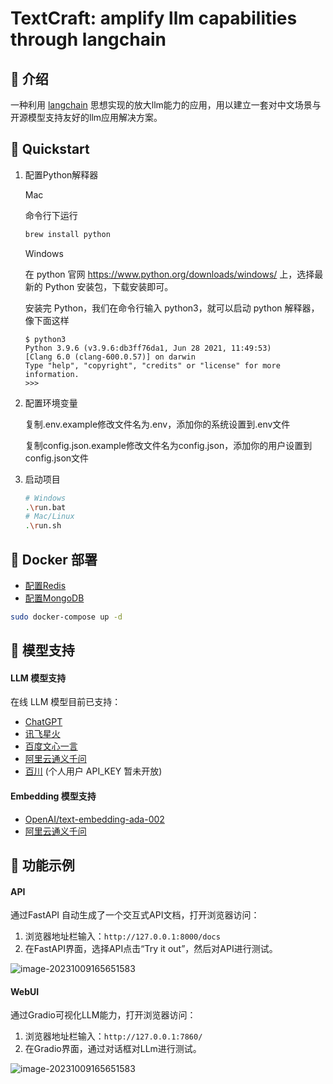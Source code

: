 # TextCraft: amplify llm capabilities through langchain

## 🦖 介绍

 一种利用 [langchain](https://github.com/hwchase17/langchain) 思想实现的放大llm能力的应用，用以建立一套对中文场景与开源模型支持友好的llm应用解决方案。

## 🌟 Quickstart

1. 配置Python解释器

   Mac

   命令行下运行

   ```bash
   brew install python
   ```

   Windows

   在 python 官网 https://www.python.org/downloads/windows/ 上，选择最新的 Python 安装包，下载安装即可。

   安装完 Python，我们在命令行输入 python3，就可以启动 python 解释器，像下面这样

   ```text
   $ python3
   Python 3.9.6 (v3.9.6:db3ff76da1, Jun 28 2021, 11:49:53)
   [Clang 6.0 (clang-600.0.57)] on darwin
   Type "help", "copyright", "credits" or "license" for more information.
   >>>
   ```

2. 配置环境变量

   复制.env.example修改文件名为.env，添加你的系统设置到.env文件

   复制config.json.example修改文件名为config.json，添加你的用户设置到config.json文件

3. 启动项目

   ```bash
   # Windows
   .\run.bat 
   # Mac/Linux
   .\run.sh
   ```

## 🐳 Docker 部署

- [配置Redis](https://garveys.notion.site/Docker-Compose-Redis-73141176df6440d8a9c4be0d0d5de3cf?pvs=4)
- [配置MongoDB](https://garveys.notion.site/Docker-Compose-MongoDB-b16680405b824adb8a30db92c131a4e4?pvs=4)

```bash
sudo docker-compose up -d
```

## 🚁 模型支持

#### LLM 模型支持

在线 LLM 模型目前已支持：

- [ChatGPT](https://api.openai.com/)
- [讯飞星火](https://xinghuo.xfyun.cn/)
- [百度文心一言](https://yiyan.baidu.com/)
- [阿里云通义千问](https://dashscope.aliyun.com/)
- [百川](https://www.baichuan-ai.com/home#api-enter) (个人用户 API_KEY 暂未开放)

#### Embedding 模型支持

- [OpenAI/text-embedding-ada-002](https://platform.openai.com/docs/guides/embeddings)
- [阿里云通义千问](https://dashscope.aliyun.com/)

## 🦴 功能示例

#### API

通过FastAPI 自动生成了一个交互式API文档，打开浏览器访问：

1. 浏览器地址栏输入：`http://127.0.0.1:8000/docs`
2. 在FastAPI界面，选择API点击“Try it out”，然后对API进行测试。

![image-20231009165651583](http://124.220.51.225/images/archer/fastapi.jpg)

#### WebUI

通过Gradio可视化LLM能力，打开浏览器访问：

1. 浏览器地址栏输入：`http://127.0.0.1:7860/`
2. 在Gradio界面，通过对话框对LLm进行测试。

![image-20231009165651583](http://124.220.51.225/images/archer/gradio.jpg)